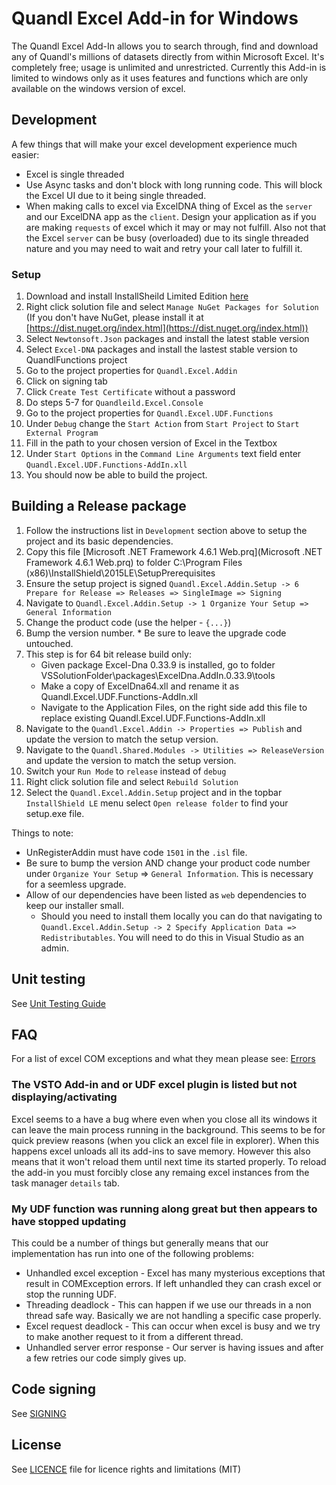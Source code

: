 # Quandl Excel Add-in for Windows

The Quandl Excel Add-In allows you to search through, find and download any of Quandl's millions of datasets directly from within Microsoft Excel. It's completely free; usage is unlimited and unrestricted. Currently this Add-in is limited to windows only as it uses features and functions which are only available on the windows version of excel.

## Development

A few things that will make your excel development experience much easier:

* Excel is single threaded
* Use Async tasks and don't block with long running code. This will block the Excel UI due to it being single threaded.
* When making calls to excel via ExcelDNA thing of Excel as the `server` and our ExcelDNA app as the `client`. Design your application as if you are making `requests` of excel which it may or may not fulfill. Also not that the Excel `server` can be busy (overloaded) due to its single threaded nature and you may need to wait and retry your call later to fulfill it.

### Setup

1. Download and install InstallSheild Limited Edition [here](http://learn.flexerasoftware.com/content/IS-EVAL-InstallShield-Limited-Edition-Visual-Studio)
2. Right click solution file and select `Manage NuGet Packages for Solution`
(If you don't have NuGet, please install it at [https://dist.nuget.org/index.html](https://dist.nuget.org/index.html))
3. Select `Newtonsoft.Json` packages and install the latest stable version
4. Select `Excel-DNA` packages and install the lastest stable version to QuandlFunctions project
5. Go to the project properties for `Quandl.Excel.Addin`
6. Click on signing tab
7. Click `Create Test Certificate` without a password
8. Do steps 5-7 for `Quandleild.Excel.Console`
9. Go to the project properties for `Quandl.Excel.UDF.Functions`
10. Under `Debug` change the `Start Action` from `Start Project` to `Start External Program`
11. Fill in the path to your chosen version of Excel in the Textbox
12. Under `Start Options` in the `Command Line Arguments` text field enter `Quandl.Excel.UDF.Functions-AddIn.xll`
13. You should now be able to build the project.

## Building a Release package

1. Follow the instructions list in `Development` section above to setup the project and its basic dependencies.
2. Copy this file [Microsoft .NET Framework 4.6.1 Web.prq](Microsoft .NET Framework 4.6.1 Web.prq) to folder C:\Program Files (x86)\InstallShield\2015LE\SetupPrerequisites
3. Ensure the setup project is signed `Quandl.Excel.Addin.Setup -> 6 Prepare for Release => Releases => SingleImage => Signing`
4. Navigate to `Quandl.Excel.Addin.Setup -> 1 Organize Your Setup => General Information`
  1. Change the product code (use the helper - `{...}`)
  2. Bump the version number.
    * Be sure to leave the upgrade code untouched.
5. This step is for 64 bit release build only:
	* Given package Excel-Dna 0.33.9 is installed, go to folder VSSolutionFolder\packages\ExcelDna.AddIn.0.33.9\tools
	* Make a copy of ExcelDna64.xll and rename it as Quandl.Excel.UDF.Functions-AddIn.xll
	* Navigate to the Application Files, on the right side add this file to replace existing Quandl.Excel.UDF.Functions-AddIn.xll
6. Navigate to the `Quandl.Excel.Addin -> Properties => Publish` and update the version to match the setup version.
7. Navigate to the `Quandl.Shared.Modules -> Utilities => ReleaseVersion` and update the version to match the setup version.
8. Switch your `Run Mode` to `release` instead of `debug`
9. Right click solution file and select `Rebuild Solution`
10. Select the `Quandl.Excel.Addin.Setup` project and in the topbar `InstallShield LE` menu select `Open release folder` to find your setup.exe file.

Things to note:

* UnRegisterAddin must have code `1501` in the `.isl` file.
* Be sure to bump the version AND change your product code number under `Organize Your Setup` => `General Information`. This is necessary for a seemless upgrade.
* Allow of our dependencies have been listed as `web` dependencies to keep our installer small. 
  * Should you need to install them locally you can do that navigating to `Quandl.Excel.Addin.Setup -> 2 Specify Application Data => Redistributables`. You will need to do this in Visual Studio as an admin.

## Unit testing

See [Unit Testing Guide](UNIT_TEST_GUIDE.md)


## FAQ

For a list of excel COM exceptions and what they mean please see: [Errors](./ERRORS.md)

### The VSTO Add-in and or UDF excel plugin is listed but not displaying/activating

Excel seems to a have a bug where even when you close all its windows it can leave the main process running in the background. This seems to be for quick preview reasons (when you click an excel file in explorer). When this happens excel unloads all its add-ins to save memory. However this also means that it won't reload them until next time its started properly. To reload the add-in you must forcibly close any remaing excel instances from the task manager `details` tab.

### My UDF function was running along great but then appears to have stopped updating

This could be a number of things but generally means that our implementation has run into one of the following problems:

* Unhandled excel exception - Excel has many mysterious exceptions that result in COMException errors. If left unhandled they can crash excel or stop the running UDF.
* Threading deadlock - This can happen if we use our threads in a non thread safe way. Basically we are not handling a specific case properly.  
* Excel request deadlock - This can occur when excel is busy and we try to make another request to it from a different thread.
* Unhandled server error response - Our server is having issues and after a few retries our code simply gives up.

## Code signing

See [SIGNING](SIGNING.md)

## License

See [LICENCE](LICENCE.md) file for licence rights and limitations (MIT)
 
